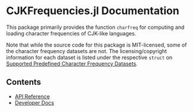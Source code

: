 # CJKFrequencies.jl Documentation
This package primarily provides the function `charfreq` for computing and loading character frequencies of CJK-like languages.

Note that while the source code for this package is MIT-licensed, some of the character frequency datasets are not. The licensing/copyright information for each dataset is listed under the respective `struct` on [Supported Predefined Character Frequency Datasets](@ref).

## Contents

- [API Reference](./api_reference.md)
- [Developer Docs](./devdocs.md)
